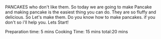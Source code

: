   PANCAKES who don't like them.
So today we are going to make Pancake and making pancake is the easiest thing you can do.
They are so fluffy and delicious.
So Let's make them. 
Do you know how to make pancakes.
if you don't so i'll help you.
Lets Start!

Preparation time: 5 mins
Cooking Time: 15 mins
total:20 mins